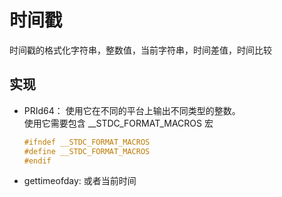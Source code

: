 # 时间戳

时间戳的格式化字符串，整数值，当前字符串，时间差值，时间比较

## 实现
* PRId64： 使用它在不同的平台上输出不同类型的整数。\
    使用它需要包含 __STDC_FORMAT_MACROS 宏
    ```c
    #ifndef __STDC_FORMAT_MACROS
    #define __STDC_FORMAT_MACROS
    #endif
    ```
* gettimeofday: 或者当前时间